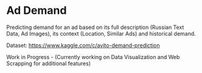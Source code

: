 # Ad Demand
Predicting demand for an ad based on its full description (Russian Text Data, Ad Images), its context (Location, Similar Ads) and historical demand.

Dataset: https://www.kaggle.com/c/avito-demand-prediction



Work in Progress - (Currently working on Data Visualization and Web Scrapping for additional features)
